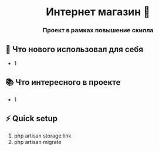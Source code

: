 
<h1 align="center">Интернет магазин 🛒️ </h1>
  <h3 align="center">Проект в рамках повышение скилла</h3>

[//]: # (![LaravelGallery]&#40;https://github.com/WSG434/LaravelGallery/blob/master/preview.jpg?raw=true&#41;)

## 🚀 Что нового использовал для себя

- 1

## 📚 Что интересного в проекте

- 1 

## ⚡ Quick setup

1. php artisan storage:link
2. php artisan migrate

[//]: # (1. Скачать проект `git clone https://github.com/WSG434/LaravelGallery.git`)
[//]: # (2. Скопировать и запустить docker команды в терминале:)
[//]: # (   `docker compose up --build -d && docker compose exec php-cli composer install && docker compose exec php-cli php artisan migrate && docker compose exec php-cli php artisan db:seed`)
[//]: # (3. Перейти в браузер по адресу `localhost:8080`)
